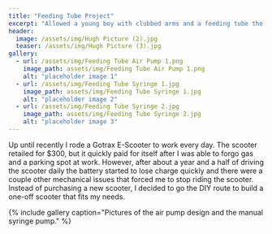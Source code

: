 ```yaml
---
title: "Feeding Tube Project"
excerpt: "Allowed a young boy with clubbed arms and a feeding tube the ability to feed himself independently for the first time."
header:
  image: /assets/img/Hugh Picture (2).jpg
  teaser: /assets/img/Hugh Picture (3).jpg
gallery:
  - url: /assets/img/Feeding Tube Air Pump 1.png
    image_path: assets/img/Feeding Tube Air Pump 1.png
    alt: "placeholder image 1"
  - url: /assets/img/Feeding Tube Syringe 1.jpg
    image_path: assets/img/Feeding Tube Syringe 1.jpg
    alt: "placeholder image 2"
  - url: /assets/img/Feeding Tube Syringe 2.jpg
    image_path: assets/img/Feeding Tube Syringe 2.jpg
    alt: "placeholder image 3"
---
```


Up until recently I rode a Gotrax E-Scooter to work every day. The scooter retailed for $300, but it quickly paid for itself after I was able to forgo gas and a parking spot at work. However, after about a year and a half of driving the scooter daily the battery started to lose charge quickly and there were a couple other mechanical issues that forced me to stop riding the scooter. Instead of purchasing a new scooter, I decided to go the DIY route to build a one-off scooter that fits my needs.

{% include gallery caption="Pictures of the air pump design and the manual syringe pump." %}
